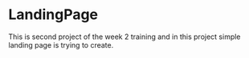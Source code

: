 # LandingPage
This is second project of the week 2 training and in this project simple landing page is trying to create.
